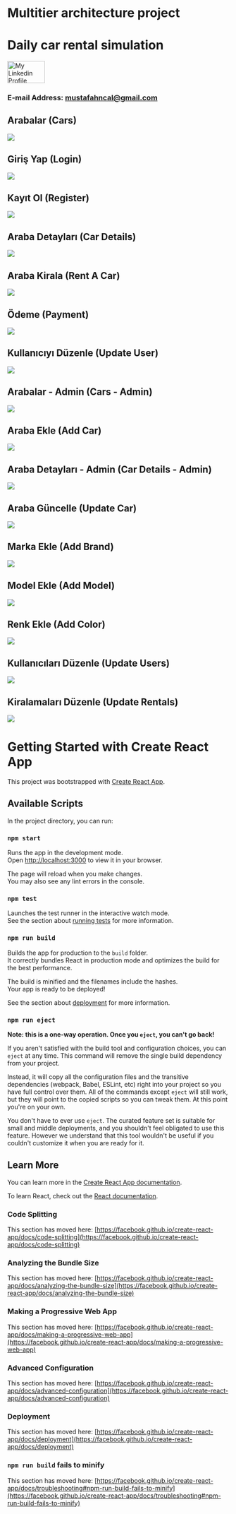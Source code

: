 # Multitier architecture project

# Daily car rental simulation

<a href = "https://www.linkedin.com/in/mustafahincal/"><img src = "https://marka-logo.com/wp-content/uploads/2020/04/Linkedin-Logo.png" width = "85" height = "50" alt = "My Linkedin Profile"/></a>

### E-mail Address: mustafahncal@gmail.com

## Arabalar (Cars)

![](imagesForReadme/arabalar.png)

## Giriş Yap (Login)

![](imagesForReadme/login.png)

## Kayıt Ol (Register)

![](imagesForReadme/register.png)

## Araba Detayları (Car Details)

![](imagesForReadme/cardetails.png)

## Araba Kirala (Rent A Car)

![](imagesForReadme/rent.png)

## Ödeme (Payment)

![](imagesForReadme/payment.png)

## Kullanıcıyı Düzenle (Update User)

![](imagesForReadme/updateuser.png)

## Arabalar - Admin (Cars - Admin)

![](imagesForReadme/arabalaradmin.png)

## Araba Ekle (Add Car)

![](imagesForReadme/addCar.png)

## Araba Detayları - Admin (Car Details - Admin)

![](imagesForReadme/cardetailsAdmin.png)

## Araba Güncelle (Update Car)

![](imagesForReadme/updateCar.png)

## Marka Ekle (Add Brand)

![](imagesForReadme/addbrand.png)

## Model Ekle (Add Model)

![](imagesForReadme/addmodel.png)

## Renk Ekle (Add Color)

![](imagesForReadme/addColor.png)

## Kullanıcıları Düzenle (Update Users)

![](imagesForReadme/adminUsers.png)

## Kiralamaları Düzenle (Update Rentals)

![](imagesForReadme/updateRentals.png)

# Getting Started with Create React App

This project was bootstrapped with [Create React App](https://github.com/facebook/create-react-app).

## Available Scripts

In the project directory, you can run:

### `npm start`

Runs the app in the development mode.\
Open [http://localhost:3000](http://localhost:3000) to view it in your browser.

The page will reload when you make changes.\
You may also see any lint errors in the console.

### `npm test`

Launches the test runner in the interactive watch mode.\
See the section about [running tests](https://facebook.github.io/create-react-app/docs/running-tests) for more information.

### `npm run build`

Builds the app for production to the `build` folder.\
It correctly bundles React in production mode and optimizes the build for the best performance.

The build is minified and the filenames include the hashes.\
Your app is ready to be deployed!

See the section about [deployment](https://facebook.github.io/create-react-app/docs/deployment) for more information.

### `npm run eject`

**Note: this is a one-way operation. Once you `eject`, you can't go back!**

If you aren't satisfied with the build tool and configuration choices, you can `eject` at any time. This command will remove the single build dependency from your project.

Instead, it will copy all the configuration files and the transitive dependencies (webpack, Babel, ESLint, etc) right into your project so you have full control over them. All of the commands except `eject` will still work, but they will point to the copied scripts so you can tweak them. At this point you're on your own.

You don't have to ever use `eject`. The curated feature set is suitable for small and middle deployments, and you shouldn't feel obligated to use this feature. However we understand that this tool wouldn't be useful if you couldn't customize it when you are ready for it.

## Learn More

You can learn more in the [Create React App documentation](https://facebook.github.io/create-react-app/docs/getting-started).

To learn React, check out the [React documentation](https://reactjs.org/).

### Code Splitting

This section has moved here: [https://facebook.github.io/create-react-app/docs/code-splitting](https://facebook.github.io/create-react-app/docs/code-splitting)

### Analyzing the Bundle Size

This section has moved here: [https://facebook.github.io/create-react-app/docs/analyzing-the-bundle-size](https://facebook.github.io/create-react-app/docs/analyzing-the-bundle-size)

### Making a Progressive Web App

This section has moved here: [https://facebook.github.io/create-react-app/docs/making-a-progressive-web-app](https://facebook.github.io/create-react-app/docs/making-a-progressive-web-app)

### Advanced Configuration

This section has moved here: [https://facebook.github.io/create-react-app/docs/advanced-configuration](https://facebook.github.io/create-react-app/docs/advanced-configuration)

### Deployment

This section has moved here: [https://facebook.github.io/create-react-app/docs/deployment](https://facebook.github.io/create-react-app/docs/deployment)

### `npm run build` fails to minify

This section has moved here: [https://facebook.github.io/create-react-app/docs/troubleshooting#npm-run-build-fails-to-minify](https://facebook.github.io/create-react-app/docs/troubleshooting#npm-run-build-fails-to-minify)
